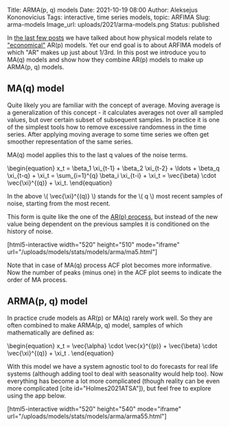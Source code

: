 Title: ARMA(p, q) models
Date: 2021-10-19 08:00
Author: Aleksejus Kononovicius
Tags: interactive, time series models, topic: ARFIMA
Slug: arma-models
Image_url: uploads/2021/arma-models.png
Status: published

In [the last few posts](/tag/topic-arfima/) we have talked about how
physical models relate to ["economical"](/tag/economics/) AR(p) models. Yet
our end goal is to about ARFIMA models of which "AR" makes up just about
1/3rd. In this post we introduce you to MA(q) models and show how they
combine AR(p) models to make up ARMA(p, q) models.
<!--more-->

## MA(q) model

Quite likely you are familiar with the concept of average. Moving average is
a generalization of this concept - it calculates averages not over all
sampled values, but over certain subset of subsequent samples. In practice
it is one of the simplest tools how to remove excessive randomness in the
time series. After applying moving average to some time series we often get
smoother representation of the same series.

MA(q) model applies this to the last q values of the noise terms.

\begin{equation}
    x\_t = \beta\_1 \xi\_{t-1} + \beta\_2 \xi\_{t-2} + \ldots
           + \beta\_q \xi\_{t-q} + \xi\_t
         = \sum\_{i=1}^{q} \beta\_i \xi\_{t-i} + \xi\_t
         = \vec{\beta} \cdot \vec{\xi}^{(q)} + \xi\_t.
\end{equation}

In the above \\\( \vec{\xi}^{(q)} \\\) stands for the \\\( q \\\) most
recent samples of noise, starting from the most recent.

This form is quite like the one of the [AR(p)
process]({filename}/articles/2021/pacf-ar-models.md), but instead of the new
value being dependent on the previous samples it is conditioned on the
history of noise.

[html5-interactive width="520" height="510" mode="iframe"
url="/uploads/models/stats/models/arma/ma5.html"]

Note that in case of MA(q) process ACF plot becomes more informative. Now
the number of peaks (minus one) in the ACF plot seems to indicate the order
of MA process.

## ARMA(p, q) model

In practice crude models as AR(p) or MA(q) rarely work well. So they are
often combined to make ARMA(p, q) model, samples of which mathematically are
defined as:

\begin{equation}
    x\_t = \vec{\alpha} \cdot \vec{x}^{(p)}
         + \vec{\beta} \cdot \vec{\xi}^{(q)} + \xi\_t .
\end{equation}

With this model we have a system agnostic tool to do forecasts for real life
systems (although adding tool to deal with seasonality would help too). Now
everything has become a lot more complicated (though reality can be even
more complicated [cite id="Holmes2021ATSA"]), but feel free to explore using
the app below.

[html5-interactive width="520" height="540" mode="iframe"
url="/uploads/models/stats/models/arma/arma55.html"]
